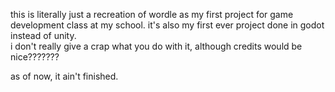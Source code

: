this is literally just a recreation of wordle as my first project for game development class at my school. it's also my first ever project done in godot instead of unity.\
i don't really give a crap what you do with it, although credits would be nice???????

as of now, it ain't finished.
